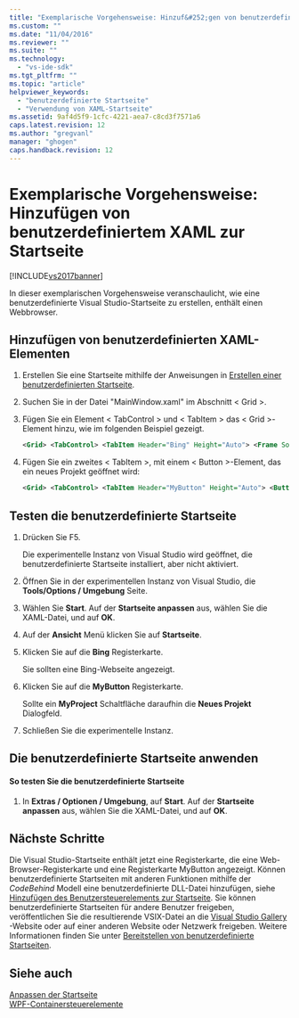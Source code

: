 ```yaml
---
title: "Exemplarische Vorgehensweise: Hinzuf&#252;gen von benutzerdefiniertem XAML zur Startseite | Microsoft Docs"
ms.custom: ""
ms.date: "11/04/2016"
ms.reviewer: ""
ms.suite: ""
ms.technology: 
  - "vs-ide-sdk"
ms.tgt_pltfrm: ""
ms.topic: "article"
helpviewer_keywords: 
  - "benutzerdefinierte Startseite"
  - "Verwendung von XAML-Startseite"
ms.assetid: 9af4d5f9-1cfc-4221-aea7-c8cd3f7571a6
caps.latest.revision: 12
ms.author: "gregvanl"
manager: "ghogen"
caps.handback.revision: 12
---
```

# Exemplarische Vorgehensweise: Hinzuf&#252;gen von benutzerdefiniertem XAML zur Startseite
[!INCLUDE[vs2017banner](../code-quality/includes/vs2017banner.md)]

In dieser exemplarischen Vorgehensweise veranschaulicht, wie eine benutzerdefinierte Visual Studio\-Startseite zu erstellen, enthält einen Webbrowser.  
  
## Hinzufügen von benutzerdefinierten XAML\-Elementen  
  
1.  Erstellen Sie eine Startseite mithilfe der Anweisungen in [Erstellen einer benutzerdefinierten Startseite](../extensibility/creating-a-custom-start-page.md).  
  
2.  Suchen Sie in der Datei "MainWindow.xaml" im Abschnitt \< Grid \>.  
  
3.  Fügen Sie ein Element \< TabControl \> und \< TabItem \> das \< Grid \>\-Element hinzu, wie im folgenden Beispiel gezeigt.  
  
    ```xml  
    <Grid> <TabControl> <TabItem Header="Bing" Height="Auto"> <Frame Source="http://www.bing.com" /> </TabItem> </TabControl> </Grid>  
    ```  
  
4.  Fügen Sie ein zweites \< TabItem \>, mit einem \< Button \>\-Element, das ein neues Projekt geöffnet wird:  
  
    ```xml  
    <Grid> <TabControl> <TabItem Header="MyButton" Height="Auto"> <Button Name="btnNewProj" Content="New Project" Command="{x:Static vscom:VSCommands.ExecuteCommand}" CommandParameter="File.NewProject" > </Button> </TabItem> <TabItem Header="Bing" Height="Auto"> <Frame Source="http://www.bing.com" /> </TabItem> </TabControl> </Grid>  
    ```  
  
## Testen die benutzerdefinierte Startseite  
  
1.  Drücken Sie F5.  
  
     Die experimentelle Instanz von Visual Studio wird geöffnet, die benutzerdefinierte Startseite installiert, aber nicht aktiviert.  
  
2.  Öffnen Sie in der experimentellen Instanz von Visual Studio, die **Tools\/Options \/ Umgebung** Seite.  
  
3.  Wählen Sie **Start**. Auf der **Startseite anpassen** aus, wählen Sie die XAML\-Datei, und auf **OK**.  
  
4.  Auf der **Ansicht** Menü klicken Sie auf **Startseite**.  
  
5.  Klicken Sie auf die **Bing** Registerkarte.  
  
     Sie sollten eine Bing\-Webseite angezeigt.  
  
6.  Klicken Sie auf die **MyButton** Registerkarte.  
  
     Sollte ein **MyProject** Schaltfläche daraufhin die **Neues Projekt** Dialogfeld.  
  
7.  Schließen Sie die experimentelle Instanz.  
  
## Die benutzerdefinierte Startseite anwenden  
  
#### So testen Sie die benutzerdefinierte Startseite  
  
1.  In **Extras \/ Optionen \/ Umgebung**, auf **Start**. Auf der **Startseite anpassen** aus, wählen Sie die XAML\-Datei, und auf **OK**.  
  
## Nächste Schritte  
 Die Visual Studio\-Startseite enthält jetzt eine Registerkarte, die eine Web\-Browser\-Registerkarte und eine Registerkarte MyButton angezeigt. Können benutzerdefinierte Startseiten mit anderen Funktionen mithilfe der *CodeBehind* Modell eine benutzerdefinierte DLL\-Datei hinzufügen, siehe [Hinzufügen des Benutzersteuerelements zur Startseite](../extensibility/adding-user-control-to-the-start-page.md). Sie können benutzerdefinierte Startseiten für andere Benutzer freigeben, veröffentlichen Sie die resultierende VSIX\-Datei an die [Visual Studio Gallery](http://go.microsoft.com/fwlink/?LinkID=123847) \-Website oder auf einer anderen Website oder Netzwerk freigeben. Weitere Informationen finden Sie unter [Bereitstellen von benutzerdefinierte Startseiten](../extensibility/deploying-custom-start-pages.md).  
  
## Siehe auch  
 [Anpassen der Startseite](../ide/customizing-the-start-page-for-visual-studio.md)   
 [WPF\-Containersteuerelemente](http://msdn.microsoft.com/de-de/a0177167-d7db-4205-9607-8ae316952566)